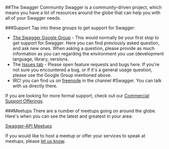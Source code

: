 ##The Swagger Community
Swagger is a community-driven project, which means you have a lot of resources around the globe that can help you with all of your Swagger needs.

###Support
Tap into these groups to get support for Swagger:

- [The Swagger Google Group](https://groups.google.com/forum/#!forum/swagger-swaggersocket) - This would normally be your first stop to get support for Swagger. Here you can find previously asked question, and ask new ones. When asking a question, please provide as much information as you can regarding the environment you use (development language, library, versions.
- The [Issues tab](https://github.com/swagger-api/swagger-core/issues?state=open) - Please open feature requests and bugs here. If you're not sure you encountered a bug, or if it's a general usage question, please use the Google Group mentioned above.
- IRC! you can find us on [freenode](http://webchat.freenode.net/?channels=swagger) in the channel #Swagger. You can talk with us directly there.

If you are looking for more formal support, check out our [Commercial Support Offerings](http://swagger.io/commercial-support-offerings/).

###Meetups
There are a number of meetups going on around the globe. Here's when you can see the latest and greatest in your area:

[Swagger-API Meetups](http://meetups.com/Swagger-API/)

If you would like to host a meetup or offer your services to speak at meetups, please [let us know](mailto:lorinda@swagger.io).
